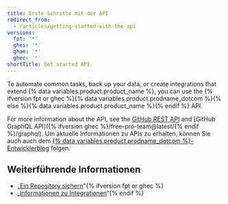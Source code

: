 ```yaml
---
title: Erste Schritte mit der API
redirect_from:
  - /articles/getting-started-with-the-api
versions:
  fpt: '*'
  ghes: '*'
  ghae: '*'
  ghec: '*'
shortTitle: Get started API
---
```


To automate common tasks, back up your data, or create integrations that extend {% data variables.product.product_name %}, you can use the {% ifversion fpt or ghec %}{% data variables.product.prodname_dotcom %}{% else %}{% data variables.product.product_name %}{% endif %} API.

For more information about the API, see the [GitHub REST API](/rest) and [GitHub GraphQL API]({% ifversion ghec %}/free-pro-team@latest/{% endif %}/graphql). Um aktuelle Informationen zu APIs zu erhalten, können Sie auch auch dem [{% data variables.product.prodname_dotcom %}-Entwicklerblog](https://developer.github.com/changes/) folgen.

## Weiterführende Informationen

- „[Ein Repository sichern](/articles/backing-up-a-repository)"{% ifversion fpt or ghec %}
- „[Informationen zu Integrationen](/articles/about-integrations)“{% endif %}
